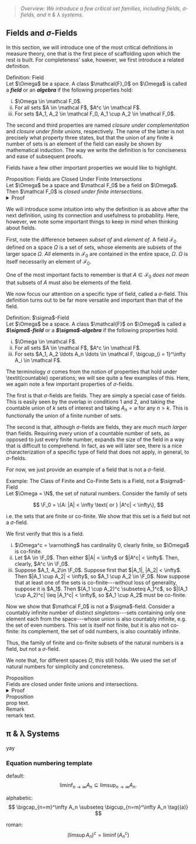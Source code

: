 > _Overview: We introduce a few critical set families, including fields, σ-fields, and π & λ systems._

## Fields and $\sigma$-Fields

In this section, we will introduce one of the most critical definitions in measure theory, one that is the first piece of scaffolding upon which the rest is built. For completeness' sake, however, we first introduce a related definition.

<div class="callout definition"><span class="label">Definition: Field</span><br/>
Let $\Omega$ be a space. A class $\mathcal{F}_0$ on $\Omega$ is called a <strong><em>field</strong></em> or an <strong><em>algebra</strong></em> if the following properties hold:
<ol type="i">
  <li>$\Omega \in \mathcal F_0$.</li>
  <li>For all sets $A \in \mathcal F$, $A^c \in \mathcal F$.</li>
  <li>For sets $A_1, A_2 \in \mathcal F_0, A_1 \cup A_2 \in \mathcal F_0$.</li>
</ol>
</div>

The second and third properties are named <i>closure under complementation</i> and <i>closure under finite unions</i>, respectively. The name of the latter is not precisely what property three states, but that the union of any finite $k$ number of sets is an element of the field can easily be shown by mathematical induction. The way we write the definition is for conciseness and ease of subsequent proofs.

Fields have a few other important properties we would like to highlight.

<div class="callout proposition"><span class="label">Proposition: Fields are Closed Under Finite Intersections</span><br/>
Let $\Omega$ be a space and $\mathcal F_0$ be a field on $\Omega$. Then $\mathcal F_0$ is <i>closed under finite intersections</i>.
</div>

<details class="collapsible">
  <summary>Proof</summary>
  <div class="collapsible__content">

By the same induction reasoning as above, it suffices to show that, for any sets $A_1, A_2 \in \mathcal F_0$, $A_1 \cap A_2 \in \mathcal F_0$.

By DeMorgan's laws, we have that

$$ A_1 \cap A_2 = (A_1^c \cup A_2^c)^c. $$

Since $A_1, A_2 \in \mathcal F_0$ and $\mathcal F_0$ is closed under complementation, $A_1^c, A_2^c \in \mathcal F_0$. Since $\mathcal F_0$ is closed under finite unions, $A_1^c \cup A_2^c \in \mathcal F_0$. Again, since $\mathcal F_0$ is closed under complementation, $(A_1^c \cup A_2^c)^c = A_1 \cap A_2 \in \mathcal F_0$.

  </div>
</details>

We will introduce some intuition into why the definition is as above after the next definition, using its connection and usefulness to probability. Here, however, we note some important things to keep in mind when thinking about fields. 

First, note the difference between <i>subset of</i> and <i>element of</i>. A field $\mathcal F_0$ defined on a space $\Omega$ is a set of sets, whose elements are subsets of the larger space $\Omega$. <i>All</i> elements in $\mathcal F_0$ are contained in the entire space, $\Omega$. $\Omega$ is itself necessarily an element of $\mathcal F_0$. 

One of the most important facts to remember is that $A \in \mathcal F_0$ <i>does not mean</i> that subsets of $A$ must also be elements of the field.

We now focus our attention on a specific type of field, called a $\sigma$-field. This definition turns out to be far more versatile and important than that of the field.

<div class="callout definition"><span class="label">Definition: $\sigma$-Field</span><br/>
Let $\Omega$ be a space. A class $\mathcal{F}$ on $\Omega$ is called a <strong><em>$\sigma$-field</strong></em> or a <strong><em>$\sigma$-algebra</strong></em> if the following properties hold:
<ol type="i">
  <li>$\Omega \in \mathcal F$.</li>
  <li>For all sets $A \in \mathcal F$, $A^c \in \mathcal F$.</li>
  <li>For sets $A_1, A_2 \ldots A_n \ldots \in \mathcal F, \bigcup_{i = 1}^\infty A_i \in \mathcal F$.</li>
</ol>
</div>

The terminology $\sigma$ comes from the notion of properties that hold under \textit{countable} operations; we will see quite a few examples of this. Here, we again note a few important properties of $\sigma$-fields. 

The first is that $\sigma$-fields are fields. They are simply a special case of fields. This is easily seen by the overlap in conditions 1 and 2, and taking the countable union of $k$ sets of interest and taking $A_{n} = \varnothing$ for any $n > k$. This is functionally the union of a finite number of sets.

The second is that, although $\sigma$-fields are fields, they are <i>much much larger</i> than fields. Requiring every union of a countable number of sets, as opposed to just every finite number, expands the size of the field in a way that is difficult to comprehend. In fact, as we will later see, there is a nice characterization of a specific type of field that does not apply, in general, to $\sigma$-fields.

For now, we just provide an example of a field that is not a $\sigma$-field.

<div class="callout example"><span class="label">Example: The Class of Finite and Co-Finite Sets is a Field, not a $\sigma$-Field</span><br/>
Let $\Omega = \N$, the set of natural numbers. Consider the family of sets

$$ \F_0 = \{A: |A| < \infty \text{ or } |A^c| < \infty\}, $$

i.e. the sets that are finite or co-finite. We show that this set is a field but not a $\sigma$-field.

We first verify that this is a field.
<ol type="i">
    <li>$\Omega^c = \varnothing$ has cardinality 0, clearly finite, so $\Omega$ is co-finite.</li>
    <li>Let $A \in \F_0$. Then either $|A| < \infty$ or $|A^c| < \infty$. Then, clearly, $A^c \in \F_0$.</li>
    <li>Suppose $A_1, A_2\in \F_0$. Suppose first that $|A_1|, |A_2| < \infty$. Then $|A_1 \cup A_2| < \infty$, so $A_1 \cup A_2 \in \F_0$. Now suppose that at least one of the sets is co-finite---without loss of generality, suppose it is $A_1$. Then $(A_1 \cup A_2)^c \subseteq A_1^c$, so $|(A_1 \cup A_2)^c| \leq |A_1^c| < \infty$, so $A_1 \cup A_2$ must be co-finite.</li>
</ol>
Now we show that $\mathcal F_0$ is not a $\sigma$-field. Consider a countably infinite number of distinct <i>singletons</i>---sets containing only one element each from the space---whose union is also countably infinite, e.g. the set of even numbers. This set is itself not finite, but it is also not co-finite: its complement, the set of odd numbers, is also countably infinite.

Thus, the family of finite and co-finite subsets of the natural numbers is a field, but not a $\sigma$-field.

We note that, for different spaces $\Omega$, this still holds. We used the set of natural numbers for simplicity and concreteness.
</div>

<div class="callout proposition"><span class="label">Proposition</span><br/>
Fields are closed under finite unions and intersections.
</div>

<details class="collapsible">
  <summary>Proof</summary>
  <div class="collapsible__content">
    proof.

  </div>
</details>

<div class="callout proposition"><span class="label">Proposition</span><br/>
prop text.
</div>

<div class="callout remark"><span class="label">Remark</span><br/>
remark text.
</div>

## π & λ Systems

yay

### Equation numbering template

default:
$$ \liminf_{n\to\infty} A_n \subseteq \limsup_{n\to\infty} A_n. $$

alphabetic:
$$ \bigcap_{n=m}^\infty A_n \subseteq \bigcup_{n=m}^\infty A_n \tag{(a)} $$

roman:
$$ (\limsup A_n)^c = \liminf (A_n^c) \tag{(i)} $$

